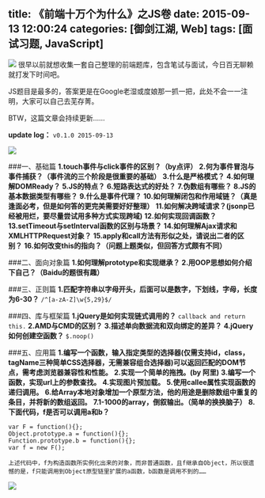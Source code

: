 title: 《前端十万个为什么》之JS卷
date: 2015-09-13 12:00:24
categories: [御剑江湖, Web]
tags: [面试习题, JavaScript]
---
![](/img/tech/i_js_1.jpg)
很早以前就想收集一套自己整理的前端题库，包含笔试与面试，今日百无聊赖就打发下时间吧。

JS题目是最多的，答案更是在Google老湿或度娘那一抓一把，此处不会一一注明，大家可以自己去芜存菁。

BTW，这篇文章会持续更新……

**update log：**
`v0.1.0 2015-09-13`

![](/img/tech/i_js_0.jpg)

###一、基础篇
**1.touch事件与click事件的区别？（by点评）**
**2.何为事件冒泡与事件捕获？（事件流的三个阶段是很重要的基础）**
**3.什么是严格模式？**
**4.如何理解DOMReady？**
**5.JS的特点？**
**6.短路表达式的好处？**
**7.伪数组有哪些？**
**8.JS的基本数据类型有哪些？**
**9.什么是事件代理？**
**10.如何理解闭包和作用域链？（真是逢面必考，但是如何答的更完美需要好好整理）**
**11.如何解决跨域请求？(jsonp已经被用烂，要尽量尝试用多种方式实现跨域)**
**12.如何实现回调函数？**
**13.setTimeout与setInterval函数的区别与场景？**
**14.如何理解Ajax请求和XMLHTTPRequest对象？**
**15.apply和call方法有形似之处，请说出二者的区别？**
**16.如何改变this的指向？（问题上题类似，但回答方式颇有不同）**



###二、面向对象篇
**1.如何理解prototype和实现继承？**
**2.用OOP思想如何介绍下自己？（Baidu的题很有趣）**

###三、正则篇
**1.匹配字符串以字母开头，后面可以是数字，下划线，字母，长度为6-30？**
`/^[a-zA-Z]\w{5,29}$/`

###四、库与框架篇
**1.jQuery是如何实现链式调用的？**
`callback and return this.`
**2.AMD与CMD的区别？**
**3.描述单向数据流和双向绑定的差异？**
**4.jQuery如何创建空函数？**
`$.noop() `


###五、应用篇
**1.编写一个函数，输入指定类型的选择器(仅需支持id，class，tagName三种简单CSS选择器，无需兼容组合选择器)可以返回匹配的DOM节点，需考虑浏览器兼容性和性能。**
**2.实现一个简单的拖拽。(by 阿里)**
**3.编写一个函数，实现url上的参数查找。**
**4.实现图片预加载。**
**5.使用callee属性实现函数的递归调用。**
**6.给Array本地对象增加一个原型方法，他的用途是删除数组中重复的条目，并将新的数组返回。**
**7.1-1000的array，倒叙输出。（简单的换换脑子）**
**8.下面代码，f是否可以调用a和b？**
```
var F = function(){};
Object.prototype.a = function(){};
Function.prototype.b = function(){};
var f = new F();
```
`上述代码中，f为构造函数所实例化出来的对象，而非普通函数，且f继承自Object，所以很遗憾的是，f只能调用到Object原型链里扩展的a函数，b函数是调用不到的……`


![](/img/comic/longmao.jpg)
